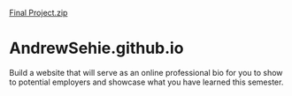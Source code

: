 [Final Project.zip](https://github.com/AndrewSehie/AndrewSehie.github.io/files/7719881/Final.Project.zip)
# AndrewSehie.github.io
Build a website that will serve as an online professional bio for you to show to potential employers and showcase what you have learned this semester.
